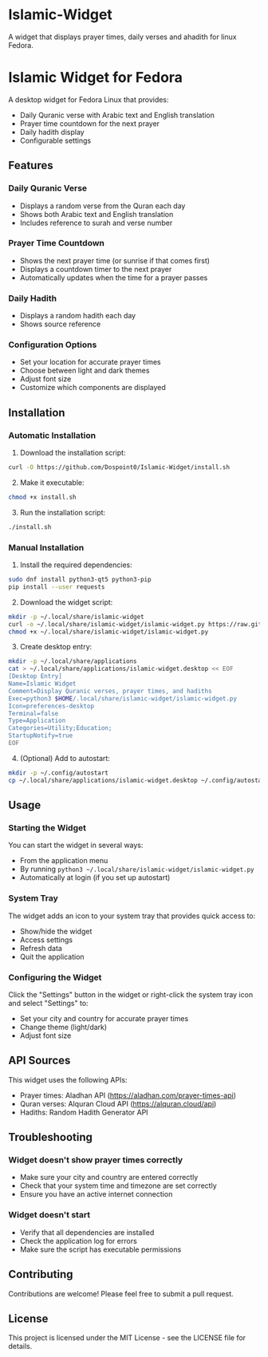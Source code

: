 # Islamic-Widget
A widget that displays prayer times, daily verses and ahadith for linux Fedora.

# Islamic Widget for Fedora

A desktop widget for Fedora Linux that provides:

- Daily Quranic verse with Arabic text and English translation
- Prayer time countdown for the next prayer
- Daily hadith display
- Configurable settings

## Features

### Daily Quranic Verse
- Displays a random verse from the Quran each day
- Shows both Arabic text and English translation
- Includes reference to surah and verse number

### Prayer Time Countdown
- Shows the next prayer time (or sunrise if that comes first)
- Displays a countdown timer to the next prayer
- Automatically updates when the time for a prayer passes

### Daily Hadith
- Displays a random hadith each day
- Shows source reference

### Configuration Options
- Set your location for accurate prayer times
- Choose between light and dark themes
- Adjust font size
- Customize which components are displayed

## Installation

### Automatic Installation

1. Download the installation script:
```bash
curl -O https://github.com/Dospoint0/Islamic-Widget/install.sh
```

2. Make it executable:
```bash
chmod +x install.sh
```

3. Run the installation script:
```bash
./install.sh
```

### Manual Installation

1. Install the required dependencies:
```bash
sudo dnf install python3-qt5 python3-pip
pip install --user requests
```

2. Download the widget script:
```bash
mkdir -p ~/.local/share/islamic-widget
curl -o ~/.local/share/islamic-widget/islamic-widget.py https://raw.githubusercontent.com/yourusername/islamic-widget/main/islamic-widget.py
chmod +x ~/.local/share/islamic-widget/islamic-widget.py
```

3. Create desktop entry:
```bash
mkdir -p ~/.local/share/applications
cat > ~/.local/share/applications/islamic-widget.desktop << EOF
[Desktop Entry]
Name=Islamic Widget
Comment=Display Quranic verses, prayer times, and hadiths
Exec=python3 $HOME/.local/share/islamic-widget/islamic-widget.py
Icon=preferences-desktop
Terminal=false
Type=Application
Categories=Utility;Education;
StartupNotify=true
EOF
```

4. (Optional) Add to autostart:
```bash
mkdir -p ~/.config/autostart
cp ~/.local/share/applications/islamic-widget.desktop ~/.config/autostart/
```

## Usage

### Starting the Widget
You can start the widget in several ways:
- From the application menu
- By running `python3 ~/.local/share/islamic-widget/islamic-widget.py`
- Automatically at login (if you set up autostart)

### System Tray
The widget adds an icon to your system tray that provides quick access to:
- Show/hide the widget
- Access settings
- Refresh data
- Quit the application

### Configuring the Widget
Click the "Settings" button in the widget or right-click the system tray icon and select "Settings" to:
- Set your city and country for accurate prayer times
- Change theme (light/dark)
- Adjust font size

## API Sources

This widget uses the following APIs:
- Prayer times: Aladhan API (https://aladhan.com/prayer-times-api)
- Quran verses: Alquran Cloud API (https://alquran.cloud/api)
- Hadiths: Random Hadith Generator API

## Troubleshooting

### Widget doesn't show prayer times correctly
- Make sure your city and country are entered correctly
- Check that your system time and timezone are set correctly
- Ensure you have an active internet connection

### Widget doesn't start
- Verify that all dependencies are installed
- Check the application log for errors
- Make sure the script has executable permissions

## Contributing

Contributions are welcome! Please feel free to submit a pull request.

## License

This project is licensed under the MIT License - see the LICENSE file for details.